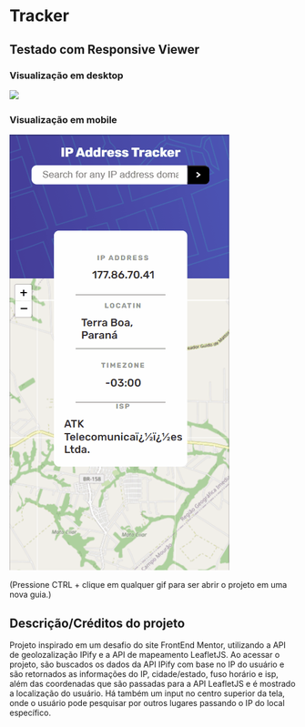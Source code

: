 # Tracker

## Testado com Responsive Viewer

### Visualização em desktop

[<img src="./assets/design/desktop.gif" />](https://duardohenrique.github.io/tracker/)

### Visualização em mobile

[<img src="./assets/design/mobile.gif" />](https://duardohenrique.github.io/tracker/)

(Pressione CTRL + clique em qualquer gif para ser abrir o projeto em uma nova guia.)

## Descrição/Créditos do projeto

Projeto inspirado em um desafio do site FrontEnd Mentor, utilizando a API de geolozalização IPify e a API de mapeamento LeafletJS. Ao acessar o projeto, são buscados os dados da API IPify com base no IP do usuário e são retornados as informações do IP, cidade/estado, fuso horário e isp, além das coordenadas que são passadas para a API LeafletJS e é mostrado a localização do usuário. Há também um input no centro superior da tela, onde o usuário pode pesquisar por outros lugares passando o IP do local específico.

